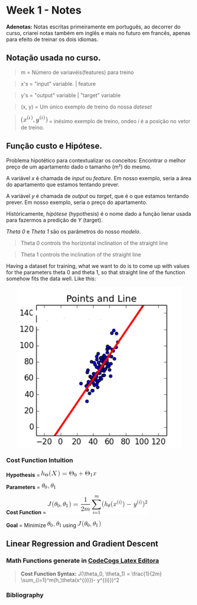 # Week 1 - Notes
**Adenotas:** Notas escritas primeiramente em português, ao decorrer do curso, criarei notas também em inglês e mais no futuro em francês, apenas para efeito de treinar os dois idiomas.

## Notação usada no curso.

> m   = Número de variavéis(features) para treino

> x's = "input" variable. | feature

> y's = "output" variable | "target" variable

> (x, y) = Um único exemplo de treino do nossa *dateset*

> ![formula](https://github.com/akliemke/dailylog/blob/master/2018/MLCoursera/Week%201/images/CodeCogsEqn2.gif) = inésimo exemplo de treino, ondeo *i* é a posição no vetor de treino.

## Função custo e Hipótese.

Problema hipotético para contextualizar os conceitos: Encontrar o melhor preço de um apartamento dado o tamanho (m²) do mesmo.

A variável *x* é chamada de *input* ou *feature*. Em nosso exemplo, seria a área do apartamento que estamos tentando prever.

A variável *y* é chamada de *output* ou *target*, que é o que estamos tentando prever. Em nosso exemplo, seria o preço do apartamento.

Históricamente, *hipótese* (hypothesis) é o nome  dado a função lienar usada para fazermos a predição de *Y* (target). 



*Theta 0* e *Theta 1* são os parâmetros do nosso *modelo*.  


> Theta 0 controls the horizontal inclination of the straight line 

> Theta 1 controls the inclination of the straight line

Having a dataset for training, what we want to do is to come up with values for the parameters theta 0 and theta 1, so that straight line of the function somehow fits the data well. Like this:

<div style="text-align:center"><img src ="https://github.com/akliemke/dailylog/blob/master/2018/MLCoursera/Week%201/images/straight_line_fit.PNG" /></div>

### Cost Function Intuition  

**Hypothesis** = ![Hypothesis](https://github.com/akliemke/dailylog/blob/master/2018/MLCoursera/Week%201/images/CodeCogsEqn.gif)

**Parameters** = ![Parameters](https://github.com/akliemke/dailylog/blob/master/2018/MLCoursera/Week%201/images/theta_0_theta_1.gif)

**Cost Function** = ![Cost Function](https://github.com/akliemke/dailylog/blob/master/2018/MLCoursera/Week%201/images/costa_function.gif)

**Goal** = Minimize ![Theta0_Theta1](https://github.com/akliemke/dailylog/blob/master/2018/MLCoursera/Week%201/images/theta_0_theta_1.gif) using  ![J_Function](https://github.com/akliemke/dailylog/blob/master/2018/MLCoursera/Week%201/images/J_function.gif)


## Linear Regression and Gradient Descent




### Math Functions generate in [CodeCogs Latex Editora](https://www.codecogs.com/latex/eqneditor.php)

> **Cost Function Syntax:** J(\theta_0, \theta_1) = \frac{1}{2m} \sum_{i=1}^m(h_\theta(x^{(i)})- y^{(i)})^2 

### Bibliography
